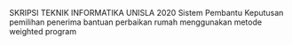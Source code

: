 SKRIPSI TEKNIK INFORMATIKA UNISLA 2020
Sistem Pembantu Keputusan pemilihan penerima bantuan perbaikan rumah 
menggunakan metode weighted program
